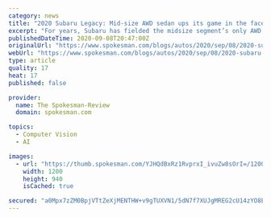 ```yaml
---
category: news
title: "2020 Subaru Legacy: Mid-size AWD sedan ups its game in the face of fresh competition"
excerpt: "For years, Subaru has fielded the midsize segment’s only AWD model. But now, that car, the Legacy, faces two new foes: Nissan’s 2020 Altima and Kia’s soon-to-be-released 2021 K5 sedan. Both are front-wheel-drive by default,"
publishedDateTime: 2020-09-08T20:47:00Z
originalUrl: "https://www.spokesman.com/blogs/autos/2020/sep/08/2020-subaru-legacy-mid-size-awd-sedan-ups-its-game-face-fresh-competition/"
webUrl: "https://www.spokesman.com/blogs/autos/2020/sep/08/2020-subaru-legacy-mid-size-awd-sedan-ups-its-game-face-fresh-competition/"
type: article
quality: 17
heat: 17
published: false

provider:
  name: The Spokesman-Review
  domain: spokesman.com

topics:
  - Computer Vision
  - AI

images:
  - url: "https://thumb.spokesman.com/YJHQdBxRz1RvprxI_ivuZw8sOrI=/1200x0/media.spokesman.com/photos/2020/09/06/legacy_ext_1.jpg"
    width: 1200
    height: 940
    isCached: true

secured: "a0Mpx7zZM0BpjVTtZeXjMENTHW+v9gTUXVN1/5dN7f7XUJgMREG2cU14zYO8E9GqRwMkV8yz/+c4AH9vLM/LKtHURxz+YqnyqkatSRwtMk70uvZ1r/8gv0x4yxACoxNL0So5UHW4Wo2s6Fs+LgycnZ535vBh6AJ+BgU21QU1g8Yq4wA4avd9cwqaRpV0GmRxPcZDiXraYCCo1zFeNmLpyG8NN1rc2SWMbdFT/Rsdmn4vglNgArWaJtvGLPgiLTFkl7knd96z7OY736F1rGBVkjKp8DNQS3zUyIz4aGsPkQlcM/h2bxNtV98g4Xt25Uixb+SwziCI371rds0Dc/T0XdDQPM8wIYn0mUsorDPDZcA=;GXADJoTT4s3vrp229yia4A=="
---
```


